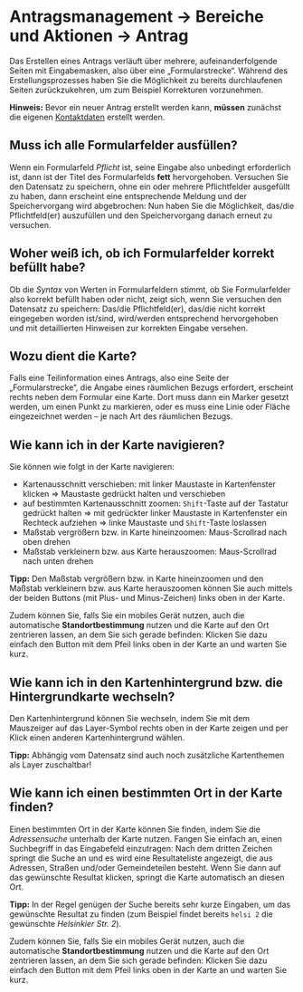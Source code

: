 # Antragsmanagement → Bereiche und Aktionen → Antrag

Das Erstellen eines Antrags verläuft über mehrere, aufeinanderfolgende Seiten mit Eingabemasken,
also über eine „Formularstrecke“. Während des Erstellungsprozesses haben Sie die Möglichkeit
zu bereits durchlaufenen Seiten zurückzukehren, um zum Beispiel Korrekturen vorzunehmen.

**Hinweis:** Bevor ein neuer Antrag erstellt werden kann, **müssen** zunächst die eigenen
[Kontaktdaten](requester.md) erstellt werden.

## Muss ich alle Formularfelder ausfüllen?

Wenn ein Formularfeld *Pflicht* ist, seine Eingabe also unbedingt
erforderlich ist, dann ist der Titel des Formularfelds **fett**
hervorgehoben. Versuchen Sie den Datensatz zu speichern,
ohne ein oder mehrere Pflichtfelder ausgefüllt zu haben, dann
erscheint eine entsprechende Meldung und der Speichervorgang wird
abgebrochen: Nun haben Sie die Möglichkeit, das/die Pflichtfeld(er)
auszufüllen und den Speichervorgang danach erneut zu versuchen.

## Woher weiß ich, ob ich Formularfelder korrekt befüllt habe?

Ob die *Syntax* von Werten in Formularfeldern stimmt, ob Sie Formularfelder also korrekt
befüllt haben oder nicht, zeigt sich, wenn Sie versuchen den
Datensatz zu speichern: Das/die Pflichtfeld(er), das/die nicht korrekt eingegeben
worden ist/sind, wird/werden entsprechend hervorgehoben und mit
detaillierten Hinweisen zur korrekten Eingabe versehen.

## Wozu dient die Karte?

Falls eine Teilinformation eines Antrags, also eine Seite der „Formularstrecke“, die Angabe
eines räumlichen Bezugs erfordert, erscheint rechts neben dem Formular eine Karte. Dort
muss dann ein Marker gesetzt werden, um einen Punkt zu markieren, oder es muss eine Linie
oder Fläche eingezeichnet werden – je nach Art des räumlichen Bezugs.

## Wie kann ich in der Karte navigieren?

Sie können wie folgt in der Karte navigieren:

-   Kartenausschnitt verschieben: mit linker Maustaste in Kartenfenster
    klicken ⇒ Maustaste gedrückt halten und verschieben
-   auf bestimmten Kartenausschnitt zoomen: `Shift`-Taste auf der
    Tastatur gedrückt halten ⇒ mit gedrückter linker Maustaste in
    Kartenfenster ein Rechteck aufziehen ⇒ linke Maustaste und
    `Shift`-Taste loslassen
-   Maßstab vergrößern bzw. in Karte hineinzoomen: Maus-Scrollrad nach
    oben drehen
-   Maßstab verkleinern bzw. aus Karte herauszoomen: Maus-Scrollrad nach
    unten drehen

**Tipp:** Den Maßstab vergrößern bzw. in Karte hineinzoomen und den
Maßstab verkleinern bzw. aus Karte herauszoomen können Sie auch mittels
der beiden Buttons (mit Plus- und Minus-Zeichen) links oben in der
Karte.

Zudem können Sie, falls Sie ein mobiles Gerät nutzen, auch die
automatische **Standortbestimmung** nutzen und die Karte auf den Ort
zentrieren lassen, an dem Sie sich gerade befinden: Klicken Sie dazu
einfach den Button mit dem Pfeil links oben in der Karte an und warten
Sie kurz.

## Wie kann ich in den Kartenhintergrund bzw. die Hintergrundkarte wechseln?

Den Kartenhintergrund können Sie wechseln, indem Sie mit dem Mauszeiger
auf das Layer-Symbol rechts oben in der Karte zeigen und per Klick einen
anderen Kartenhintergrund wählen.

**Tipp:** Abhängig vom Datensatz sind auch noch zusätzliche Kartenthemen
als Layer zuschaltbar!

## Wie kann ich einen bestimmten Ort in der Karte finden?

Einen bestimmten Ort in der Karte können Sie finden, indem Sie die
*Adressensuche* unterhalb der Karte nutzen. Fangen Sie einfach an, einen
Suchbegriff in das Eingabefeld einzutragen: Nach dem dritten Zeichen
springt die Suche an und es wird eine Resultateliste angezeigt, die aus
Adressen, Straßen und/oder Gemeindeteilen besteht. Wenn Sie dann auf das
gewünschte Resultat klicken, springt die Karte automatisch an diesen Ort.

**Tipp:** In der Regel genügen der Suche bereits sehr kurze Eingaben, um
das gewünschte Resultat zu finden (zum Beispiel findet bereits `helsi 2`
die gewünschte *Helsinkier Str. 2*).

Zudem können Sie, falls Sie ein mobiles Gerät nutzen, auch die
automatische **Standortbestimmung** nutzen und die Karte auf den Ort
zentrieren lassen, an dem Sie sich gerade befinden: Klicken Sie dazu
einfach den Button mit dem Pfeil links oben in der Karte an und warten Sie kurz.
